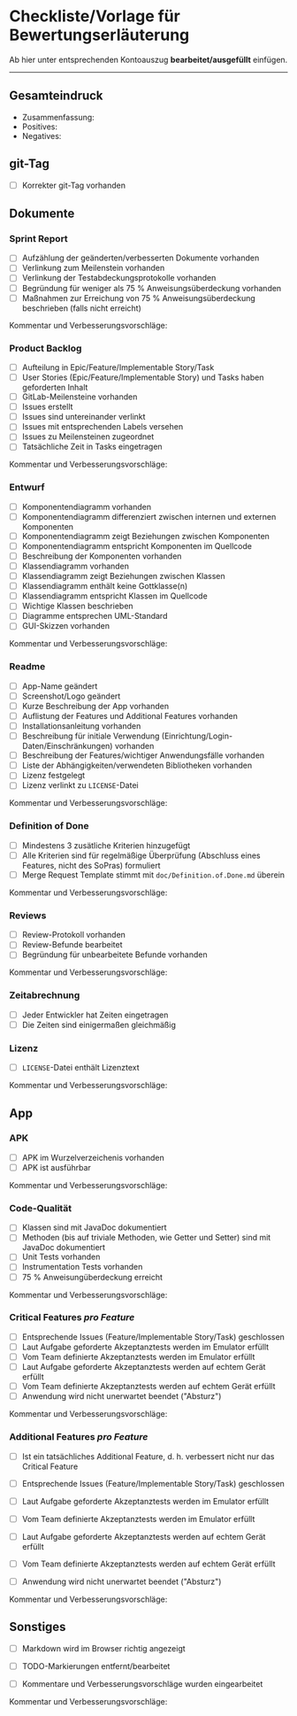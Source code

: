 # Checkliste/Vorlage für Bewertungserläuterung


Ab hier unter entsprechenden Kontoauszug **bearbeitet/ausgefüllt** einfügen.


---


## **Gesamteindruck**

- Zusammenfassung: 
- Positives: 
- Negatives: 

## **git-Tag**

- [ ] Korrekter git-Tag vorhanden

## **Dokumente**

### Sprint Report

- [ ] Aufzählung der geänderten/verbesserten Dokumente vorhanden
- [ ] Verlinkung zum Meilenstein vorhanden
- [ ] Verlinkung der Testabdeckungsprotokolle vorhanden
- [ ] Begründung für weniger als 75 % Anweisungsüberdeckung vorhanden
- [ ] Maßnahmen zur Erreichung von 75 % Anweisungsüberdeckung beschrieben (falls nicht erreicht)

Kommentar und Verbesserungsvorschläge: 

> 

### Product Backlog

- [ ] Aufteilung in Epic/Feature/Implementable Story/Task
- [ ] User Stories (Epic/Feature/Implementable Story) und Tasks haben geforderten Inhalt
- [ ] GitLab-Meilensteine vorhanden
- [ ] Issues erstellt
- [ ] Issues sind untereinander verlinkt
- [ ] Issues mit entsprechenden Labels versehen
- [ ] Issues zu Meilensteinen zugeordnet
- [ ] Tatsächliche Zeit in Tasks eingetragen

Kommentar und Verbesserungsvorschläge: 

> 

### Entwurf

- [ ] Komponentendiagramm vorhanden
- [ ] Komponentendiagramm differenziert zwischen internen und externen Komponenten
- [ ] Komponentendiagramm zeigt Beziehungen zwischen Komponenten
- [ ] Komponentendiagramm entspricht Komponenten im Quellcode
- [ ] Beschreibung der Komponenten vorhanden
- [ ] Klassendiagramm vorhanden
- [ ] Klassendiagramm zeigt Beziehungen zwischen Klassen
- [ ] Klassendiagramm enthält keine Gottklasse(n)
- [ ] Klassendiagramm entspricht Klassen im Quellcode
- [ ] Wichtige Klassen beschrieben
- [ ] Diagramme entsprechen UML-Standard
- [ ] GUI-Skizzen vorhanden

Kommentar und Verbesserungsvorschläge: 

> 

### Readme

- [ ] App-Name geändert
- [ ] Screenshot/Logo geändert
- [ ] Kurze Beschreibung der App vorhanden
- [ ] Auflistung der Features und Additional Features vorhanden
- [ ] Installationsanleitung vorhanden
- [ ] Beschreibung für initiale Verwendung (Einrichtung/Login-Daten/Einschränkungen) vorhanden
- [ ] Beschreibung der Features/wichtiger Anwendungsfälle vorhanden
- [ ] Liste der Abhängigkeiten/verwendeten Bibliotheken vorhanden
- [ ] Lizenz festgelegt
- [ ] Lizenz verlinkt zu `LICENSE`-Datei

Kommentar und Verbesserungsvorschläge: 

> 

### Definition of Done

- [ ] Mindestens 3 zusätliche Kriterien hinzugefügt
- [ ] Alle Kriterien sind für regelmäßige Überprüfung (Abschluss eines Features, nicht des SoPras) formuliert
- [ ] Merge Request Template stimmt mit `doc/Definition.of.Done.md` überein

Kommentar und Verbesserungsvorschläge: 

> 

### Reviews

- [ ] Review-Protokoll vorhanden
- [ ] Review-Befunde bearbeitet
- [ ] Begründung für unbearbeitete Befunde vorhanden

Kommentar und Verbesserungsvorschläge: 

> 

### Zeitabrechnung

- [ ] Jeder Entwickler hat Zeiten eingetragen
- [ ] Die Zeiten sind einigermaßen gleichmäßig

### Lizenz

- [ ] `LICENSE`-Datei enthält Lizenztext

Kommentar und Verbesserungsvorschläge: 

> 

## **App**

### APK

- [ ] APK im Wurzelverzeichenis vorhanden
- [ ] APK ist ausführbar

Kommentar und Verbesserungsvorschläge: 

> 

### Code-Qualität

- [ ] Klassen sind mit JavaDoc dokumentiert
- [ ] Methoden (bis auf triviale Methoden, wie Getter und Setter) sind mit JavaDoc dokumentiert
- [ ] Unit Tests vorhanden
- [ ] Instrumentation Tests vorhanden
- [ ] 75 % Anweisungüberdeckung erreicht

Kommentar und Verbesserungsvorschläge: 

> 

### Critical Features *pro Feature*

- [ ] Entsprechende Issues (Feature/Implementable Story/Task) geschlossen
- [ ] Laut Aufgabe geforderte Akzeptanztests werden im Emulator erfüllt
- [ ] Vom Team definierte Akzeptanztests werden im Emulator erfüllt
- [ ] Laut Aufgabe geforderte Akzeptanztests werden auf echtem Gerät erfüllt
- [ ] Vom Team definierte Akzeptanztests werden auf echtem Gerät erfüllt
- [ ] Anwendung wird nicht unerwartet beendet ("Absturz")

Kommentar und Verbesserungsvorschläge: 

> 

### Additional Features *pro Feature*

- [ ] Ist ein tatsächliches Additional Feature, d. h. verbessert nicht nur das Critical Feature 
- [ ] Entsprechende Issues (Feature/Implementable Story/Task) geschlossen
- [ ] Laut Aufgabe geforderte Akzeptanztests werden im Emulator erfüllt
- [ ] Vom Team definierte Akzeptanztests werden im Emulator erfüllt
- [ ] Laut Aufgabe geforderte Akzeptanztests werden auf echtem Gerät erfüllt
- [ ] Vom Team definierte Akzeptanztests werden auf echtem Gerät erfüllt
- [ ] Anwendung wird nicht unerwartet beendet ("Absturz")


Kommentar und Verbesserungsvorschläge: 

> 


## **Sonstiges**
- [ ] Markdown wird im Browser richtig angezeigt
- [ ] TODO-Markierungen entfernt/bearbeitet
- [ ] Kommentare und Verbesserungsvorschläge wurden eingearbeitet


Kommentar und Verbesserungsvorschläge: 

> 
